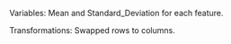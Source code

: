 Variables: Mean and Standard_Deviation for each feature.

Transformations: Swapped rows to columns.
